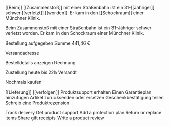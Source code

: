 [[Beim]] [[Zusammenstoß]] mit einer Straßenbahn ist ein 31-[[Jähriger]] schwer [[verletzt]] [[worden]]. Er kam in den [[Schockraum]] einer Münchner Klinik.

Beim Zusammenstoß mit einer Straßenbahn ist ein 31-Jähriger schwer verletzt worden. Er kam in den Schockraum einer Münchner Klinik.


Bestellung aufgegeben
Summe
441,46 €

Versandadresse


Bestelldetails anzeigen
Rechnung

Zustellung heute bis 22h
Versandt

Nochmals kaufen

[[Lieferung]] [[verfolgen]]
Produktsupport erhalten
Einen Garantieplan hinzufügen
Artikel zurücksenden oder ersetzen
Geschenkbestätigung teilen
Schreib eine Produktrezension

Track delivery
Get product support
Add a protection plan
Return or replace items
Share gift receipts
Write a product review
